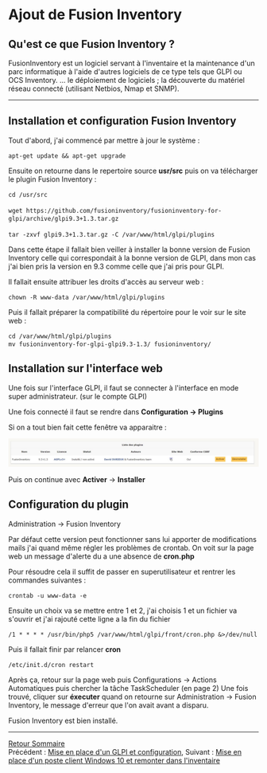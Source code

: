# Ajout de Fusion Inventory 

## Qu'est ce que Fusion Inventory ? 

FusionInventory est un logiciel servant à l'inventaire et la maintenance d'un parc informatique à l'aide d'autres logiciels de ce type tels que GLPI ou OCS Inventory. ... le déploiement de logiciels ; la découverte du matériel réseau connecté (utilisant Netbios, Nmap et SNMP).

***

## Installation et configuration Fusion Inventory 

Tout d'abord, j'ai commencé par mettre à jour le système : 

```
apt-get update && apt-get upgrade
```

Ensuite on retourne dans le repertoire source **usr/src** puis on va télécharger le plugin Fusion Inventory :

```
cd /usr/src

wget https://github.com/fusioninventory/fusioninventory-for-glpi/archive/glpi9.3+1.3.tar.gz

tar -zxvf glpi9.3+1.3.tar.gz -C /var/www/html/glpi/plugins 

```
Dans cette étape il fallait bien veiller à installer la bonne version de Fusion Inventory celle qui correspondait à la bonne version de GLPI, dans mon cas j'ai bien pris la version en 9.3 comme celle que j'ai pris pour GLPI.

Il fallait ensuite attribuer les droits d'accès au serveur web :

```
chown -R www-data /var/www/html/glpi/plugins
```

Puis il fallait préparer la compatibilité du répertoire pour le voir sur le site web : 

```
cd /var/www/html/glpi/plugins
mv fusioninventory-for-glpi-glpi9.3-1.3/ fusioninventory/
```

## Installation sur l'interface web 

Une fois sur l'interface GLPI, il faut se connecter à l'interface en mode super administrateur. (sur le compte GLPI)

Une fois connecté il faut se rendre dans **Configuration -> Plugins**

Si on a tout bien fait cette fenêtre va apparaitre : 

<img src="../images/8.JPG" >

Puis on continue avec **Activer** -> **Installer** 

## Configuration du plugin 

Administration -> Fusion Inventory 

Par défaut cette version peut fonctionner sans lui apporter de modifications mails j'ai quand même régler les problèmes de crontab. 
On voit sur la page web un message d'alerte du a une absence de **cron.php**

Pour résoudre cela il suffit de passer en superutilisateur et rentrer les commandes suivantes : 

```
crontab -u www-data -e
```

Ensuite un choix va se mettre entre 1 et 2, j'ai choisis 1 et un fichier va s'ouvrir et j'ai rajouté cette ligne a la fin du fichier 

```
/1 * * * * /usr/bin/php5 /var/www/html/glpi/front/cron.php &>/dev/null

````

Puis il fallait finir par relancer **cron**

```
/etc/init.d/cron restart
```

Après ça, retour sur la page web puis Configurations -> Actions Automatiques puis chercher la tâche TaskScheduler (en page 2)
Une fois trouvé, cliquer sur **éxecuter** quand on retourne sur Administration -> Fusion Inventory, le message d'erreur que l'on avait avant a disparu. 

Fusion Inventory est bien installé.

***
[Retour Sommaire](sommaire.md) <br>
Précédent : [Mise en place d'un GLPI et configuration](glpi.md), Suivant : [Mise en place d'un poste client Windows 10 et remonter dans l'inventaire](client.md)